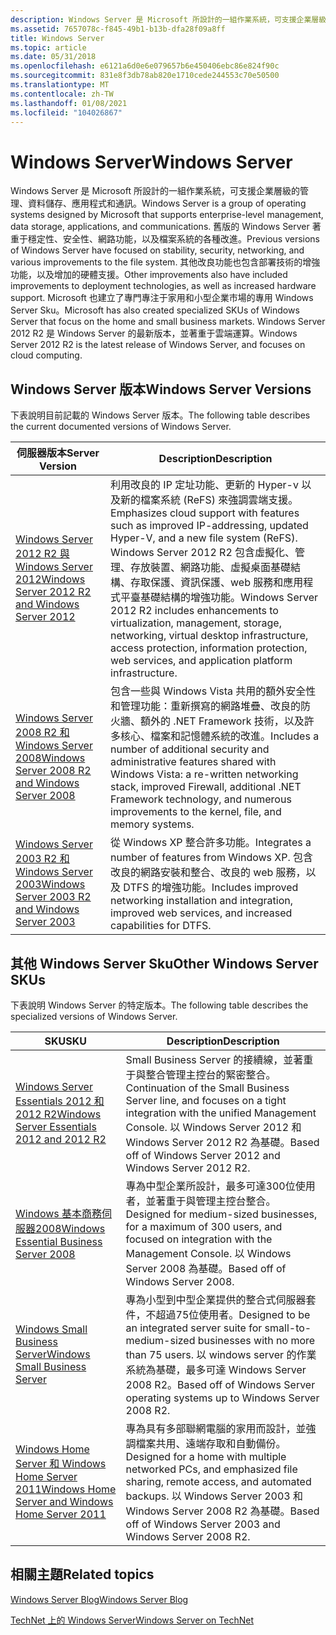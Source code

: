 ```yaml
---
description: Windows Server 是 Microsoft 所設計的一組作業系統，可支援企業層級的管理、資料儲存、應用程式和通訊。
ms.assetid: 7657078c-f845-49b1-b13b-dfa28f09a8ff
title: Windows Server
ms.topic: article
ms.date: 05/31/2018
ms.openlocfilehash: e6121a6d0e6e079657b6e450406ebc86e824f90c
ms.sourcegitcommit: 831e8f3db78ab820e1710cede244553c70e50500
ms.translationtype: MT
ms.contentlocale: zh-TW
ms.lasthandoff: 01/08/2021
ms.locfileid: "104026867"
---
```

# <a name="windows-server"></a><span data-ttu-id="519c9-103">Windows Server</span><span class="sxs-lookup"><span data-stu-id="519c9-103">Windows Server</span></span>

<span data-ttu-id="519c9-104">Windows Server 是 Microsoft 所設計的一組作業系統，可支援企業層級的管理、資料儲存、應用程式和通訊。</span><span class="sxs-lookup"><span data-stu-id="519c9-104">Windows Server is a group of operating systems designed by Microsoft that supports enterprise-level management, data storage, applications, and communications.</span></span> <span data-ttu-id="519c9-105">舊版的 Windows Server 著重于穩定性、安全性、網路功能，以及檔案系統的各種改進。</span><span class="sxs-lookup"><span data-stu-id="519c9-105">Previous versions of Windows Server have focused on stability, security, networking, and various improvements to the file system.</span></span> <span data-ttu-id="519c9-106">其他改良功能也包含部署技術的增強功能，以及增加的硬體支援。</span><span class="sxs-lookup"><span data-stu-id="519c9-106">Other improvements also have included improvements to deployment technologies, as well as increased hardware support.</span></span> <span data-ttu-id="519c9-107">Microsoft 也建立了專門專注于家用和小型企業市場的專用 Windows Server Sku。</span><span class="sxs-lookup"><span data-stu-id="519c9-107">Microsoft has also created specialized SKUs of Windows Server that focus on the home and small business markets.</span></span> <span data-ttu-id="519c9-108">Windows Server 2012 R2 是 Windows Server 的最新版本，並著重于雲端運算。</span><span class="sxs-lookup"><span data-stu-id="519c9-108">Windows Server 2012 R2 is the latest release of Windows Server, and focuses on cloud computing.</span></span>

## <a name="windows-server-versions"></a><span data-ttu-id="519c9-109">Windows Server 版本</span><span class="sxs-lookup"><span data-stu-id="519c9-109">Windows Server Versions</span></span>

<span data-ttu-id="519c9-110">下表說明目前記載的 Windows Server 版本。</span><span class="sxs-lookup"><span data-stu-id="519c9-110">The following table describes the current documented versions of Windows Server.</span></span>



| <span data-ttu-id="519c9-111">伺服器版本</span><span class="sxs-lookup"><span data-stu-id="519c9-111">Server Version</span></span>                                                                                                      | <span data-ttu-id="519c9-112">Description</span><span class="sxs-lookup"><span data-stu-id="519c9-112">Description</span></span>                                                                                                                                                                                                                                                                                                                                                         |
|---------------------------------------------------------------------------------------------------------------------|---------------------------------------------------------------------------------------------------------------------------------------------------------------------------------------------------------------------------------------------------------------------------------------------------------------------------------------------------------------------|
| [<span data-ttu-id="519c9-113">Windows Server 2012 R2 與 Windows Server 2012</span><span class="sxs-lookup"><span data-stu-id="519c9-113">Windows Server 2012 R2 and Windows Server 2012</span></span>](what-s-new-for-windows-server-2012-r2.md)<br/>              | <span data-ttu-id="519c9-114">利用改良的 IP 定址功能、更新的 Hyper-v 以及新的檔案系統 (ReFS) 來強調雲端支援。</span><span class="sxs-lookup"><span data-stu-id="519c9-114">Emphasizes cloud support with features such as improved IP-addressing, updated Hyper-V, and a new file system (ReFS).</span></span> <span data-ttu-id="519c9-115">Windows Server 2012 R2 包含虛擬化、管理、存放裝置、網路功能、虛擬桌面基礎結構、存取保護、資訊保護、web 服務和應用程式平臺基礎結構的增強功能。</span><span class="sxs-lookup"><span data-stu-id="519c9-115">Windows Server 2012 R2 includes enhancements to virtualization, management, storage, networking, virtual desktop infrastructure, access protection, information protection, web services, and application platform infrastructure.</span></span><br/> |
| [<span data-ttu-id="519c9-116">Windows Server 2008 R2 和 Windows Server 2008</span><span class="sxs-lookup"><span data-stu-id="519c9-116">Windows Server 2008 R2 and Windows Server 2008</span></span>](https://msdn.microsoft.com/library/jj873947.aspx)<br/> | <span data-ttu-id="519c9-117">包含一些與 Windows Vista 共用的額外安全性和管理功能：重新撰寫的網路堆疊、改良的防火牆、額外的 .NET Framework 技術，以及許多核心、檔案和記憶體系統的改進。</span><span class="sxs-lookup"><span data-stu-id="519c9-117">Includes a number of additional security and administrative features shared with Windows Vista: a re-written networking stack, improved Firewall, additional .NET Framework technology, and numerous improvements to the kernel, file, and memory systems.</span></span><br/>                                                                                               |
| [<span data-ttu-id="519c9-118">Windows Server 2003 R2 和 Windows Server 2003</span><span class="sxs-lookup"><span data-stu-id="519c9-118">Windows Server 2003 R2 and Windows Server 2003</span></span>](https://msdn.microsoft.com/library/dn609950.aspx)<br/> | <span data-ttu-id="519c9-119">從 Windows XP 整合許多功能。</span><span class="sxs-lookup"><span data-stu-id="519c9-119">Integrates a number of features from Windows XP.</span></span> <span data-ttu-id="519c9-120">包含改良的網路安裝和整合、改良的 web 服務，以及 DTFS 的增強功能。</span><span class="sxs-lookup"><span data-stu-id="519c9-120">Includes improved networking installation and integration, improved web services, and increased capabilities for DTFS.</span></span><br/>                                                                                                                                                                                  |



 

## <a name="other-windows-server-skus"></a><span data-ttu-id="519c9-121">其他 Windows Server Sku</span><span class="sxs-lookup"><span data-stu-id="519c9-121">Other Windows Server SKUs</span></span>

<span data-ttu-id="519c9-122">下表說明 Windows Server 的特定版本。</span><span class="sxs-lookup"><span data-stu-id="519c9-122">The following table describes the specialized versions of Windows Server.</span></span>



| <span data-ttu-id="519c9-123">SKU</span><span class="sxs-lookup"><span data-stu-id="519c9-123">SKU</span></span>                                                                                                                   | <span data-ttu-id="519c9-124">Description</span><span class="sxs-lookup"><span data-stu-id="519c9-124">Description</span></span>                                                                                                                                                                                       |
|-----------------------------------------------------------------------------------------------------------------------|---------------------------------------------------------------------------------------------------------------------------------------------------------------------------------------------------|
| <span data-ttu-id="519c9-125">[Windows Server Essentials 2012 和 2012 R2](/previous-versions/windows/server-essentials/gg513877(v=msdn.10))</span><span class="sxs-lookup"><span data-stu-id="519c9-125">[Windows Server Essentials 2012 and 2012 R2](/previous-versions/windows/server-essentials/gg513877(v=msdn.10))</span></span><br/>                         | <span data-ttu-id="519c9-126">Small Business Server 的接續線，並著重于與整合管理主控台的緊密整合。</span><span class="sxs-lookup"><span data-stu-id="519c9-126">Continuation of the Small Business Server line, and focuses on a tight integration with the unified Management Console.</span></span> <span data-ttu-id="519c9-127">以 Windows Server 2012 和 Windows Server 2012 R2 為基礎。</span><span class="sxs-lookup"><span data-stu-id="519c9-127">Based off of Windows Server 2012 and Windows Server 2012 R2.</span></span><br/>   |
| <span data-ttu-id="519c9-128">[Windows 基本商務伺服器2008](/previous-versions/windows/it-pro/windows-server-essentials-sbs/cc514417(v=msdn.10))</span><span class="sxs-lookup"><span data-stu-id="519c9-128">[Windows Essential Business Server 2008](/previous-versions/windows/it-pro/windows-server-essentials-sbs/cc514417(v=msdn.10))</span></span><br/>                             | <span data-ttu-id="519c9-129">專為中型企業所設計，最多可達300位使用者，並著重于與管理主控台整合。</span><span class="sxs-lookup"><span data-stu-id="519c9-129">Designed for medium-sized businesses, for a maximum of 300 users, and focused on integration with the Management Console.</span></span> <span data-ttu-id="519c9-130">以 Windows Server 2008 為基礎。</span><span class="sxs-lookup"><span data-stu-id="519c9-130">Based off of Windows Server 2008.</span></span><br/>                            |
| <span data-ttu-id="519c9-131">[Windows Small Business Server](/previous-versions/windows/sbs-2008-sdk/cc721712(v=ws.10))</span><span class="sxs-lookup"><span data-stu-id="519c9-131">[Windows Small Business Server](/previous-versions/windows/sbs-2008-sdk/cc721712(v=ws.10))</span></span><br/>                                      | <span data-ttu-id="519c9-132">專為小型到中型企業提供的整合式伺服器套件，不超過75位使用者。</span><span class="sxs-lookup"><span data-stu-id="519c9-132">Designed to be an integrated server suite for small-to-medium-sized businesses with no more than 75 users.</span></span> <span data-ttu-id="519c9-133">以 windows server 的作業系統為基礎，最多可達 Windows Server 2008 R2。</span><span class="sxs-lookup"><span data-stu-id="519c9-133">Based off of Windows Server operating systems up to Windows Server 2008 R2.</span></span><br/> |
| [<span data-ttu-id="519c9-134">Windows Home Server 和 Windows Home Server 2011</span><span class="sxs-lookup"><span data-stu-id="519c9-134">Windows Home Server and Windows Home Server 2011</span></span>](https://msdn.microsoft.com/library/dn689011.aspx)<br/> | <span data-ttu-id="519c9-135">專為具有多部聯網電腦的家用而設計，並強調檔案共用、遠端存取和自動備份。</span><span class="sxs-lookup"><span data-stu-id="519c9-135">Designed for a home with multiple networked PCs, and emphasized file sharing, remote access, and automated backups.</span></span> <span data-ttu-id="519c9-136">以 Windows Server 2003 和 Windows Server 2008 R2 為基礎。</span><span class="sxs-lookup"><span data-stu-id="519c9-136">Based off of Windows Server 2003 and Windows Server 2008 R2.</span></span><br/>       |



 

## <a name="related-topics"></a><span data-ttu-id="519c9-137">相關主題</span><span class="sxs-lookup"><span data-stu-id="519c9-137">Related topics</span></span>

<dl> <dt>

[<span data-ttu-id="519c9-138">Windows Server Blog</span><span class="sxs-lookup"><span data-stu-id="519c9-138">Windows Server Blog</span></span>](https://blogs.technet.com/b/windowsserver/)
</dt> <dt>

[<span data-ttu-id="519c9-139">TechNet 上的 Windows Server</span><span class="sxs-lookup"><span data-stu-id="519c9-139">Windows Server on TechNet</span></span>](/windows/deployment/deploy-whats-new)
</dt> </dl>

 

